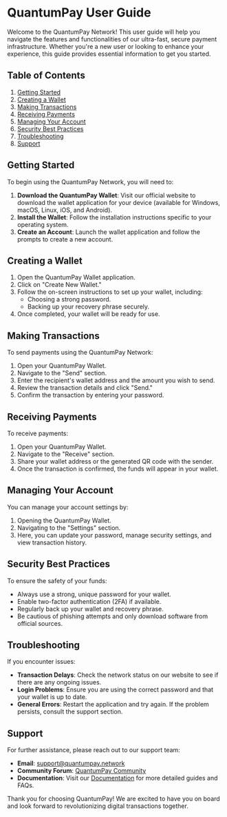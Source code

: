 # QuantumPay User Guide

Welcome to the QuantumPay Network! This user guide will help you navigate the features and functionalities of our ultra-fast, secure payment infrastructure. Whether you're a new user or looking to enhance your experience, this guide provides essential information to get you started.

## Table of Contents

1. [Getting Started](#getting-started)
2. [Creating a Wallet](#creating-a-wallet)
3. [Making Transactions](#making-transactions)
4. [Receiving Payments](#receiving-payments)
5. [Managing Your Account](#managing-your-account)
6. [Security Best Practices](#security-best-practices)
7. [Troubleshooting](#troubleshooting)
8. [Support](#support)

## Getting Started

To begin using the QuantumPay Network, you will need to:

1. **Download the QuantumPay Wallet**: Visit our official website to download the wallet application for your device (available for Windows, macOS, Linux, iOS, and Android).
2. **Install the Wallet**: Follow the installation instructions specific to your operating system.
3. **Create an Account**: Launch the wallet application and follow the prompts to create a new account.

## Creating a Wallet

1. Open the QuantumPay Wallet application.
2. Click on "Create New Wallet."
3. Follow the on-screen instructions to set up your wallet, including:
   - Choosing a strong password.
   - Backing up your recovery phrase securely.
4. Once completed, your wallet will be ready for use.

## Making Transactions

To send payments using the QuantumPay Network:

1. Open your QuantumPay Wallet.
2. Navigate to the "Send" section.
3. Enter the recipient's wallet address and the amount you wish to send.
4. Review the transaction details and click "Send."
5. Confirm the transaction by entering your password.

## Receiving Payments

To receive payments:

1. Open your QuantumPay Wallet.
2. Navigate to the "Receive" section.
3. Share your wallet address or the generated QR code with the sender.
4. Once the transaction is confirmed, the funds will appear in your wallet.

## Managing Your Account

You can manage your account settings by:

1. Opening the QuantumPay Wallet.
2. Navigating to the "Settings" section.
3. Here, you can update your password, manage security settings, and view transaction history.

## Security Best Practices

To ensure the safety of your funds:

- Always use a strong, unique password for your wallet.
- Enable two-factor authentication (2FA) if available.
- Regularly back up your wallet and recovery phrase.
- Be cautious of phishing attempts and only download software from official sources.

## Troubleshooting

If you encounter issues:

- **Transaction Delays**: Check the network status on our website to see if there are any ongoing issues.
- **Login Problems**: Ensure you are using the correct password and that your wallet is up to date.
- **General Errors**: Restart the application and try again. If the problem persists, consult the support section.

## Support

For further assistance, please reach out to our support team:

- **Email**: support@quantumpay.network
- **Community Forum**: [QuantumPay Community](https://forum.quantumpay.network)
- **Documentation**: Visit our [Documentation](https://docs.quantumpay.network) for more detailed guides and FAQs.

Thank you for choosing QuantumPay! We are excited to have you on board and look forward to revolutionizing digital transactions together.
